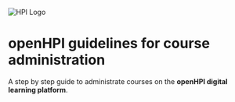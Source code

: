 ![HPI Logo](img/HPI_Logo.png)

# openHPI guidelines for course administration


A step by step guide to administrate courses on the **openHPI digital learning platform**.
